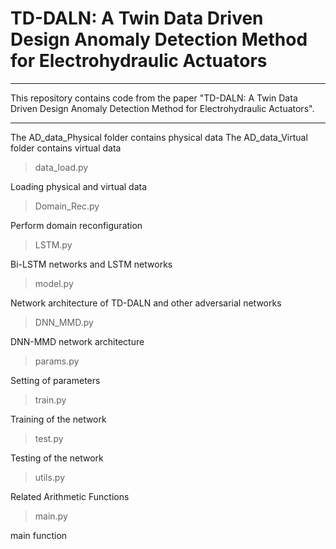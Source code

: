 #  TD-DALN: A Twin Data Driven Design Anomaly Detection Method for Electrohydraulic Actuators
---

This repository contains code from the paper "TD-DALN: A Twin Data Driven Design Anomaly Detection Method for Electrohydraulic Actuators".

---

The AD_data_Physical folder contains physical data
The AD_data_Virtual folder contains virtual data

> data_load.py

Loading physical and virtual data


> Domain_Rec.py

Perform domain reconfiguration


> LSTM.py

Bi-LSTM networks and LSTM networks


> model.py

Network architecture of TD-DALN and other adversarial networks


> DNN_MMD.py

DNN-MMD network architecture


> params.py

Setting of parameters


> train.py

Training of the network


> test.py 

Testing of the network


> utils.py 

Related Arithmetic Functions


> main.py 

main function




